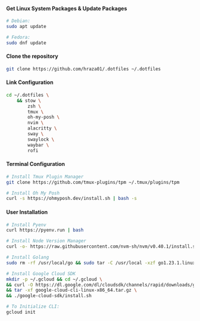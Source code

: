 #### Get Linux System Packages & Update Packages

```bash
# Debian:
sudo apt update

# Fedora:
sudo dnf update
```

#### Clone the repository

```bash
git clone https://github.com/hraza01/.dotfiles ~/.dotfiles
```

#### Link Configuration

```bash
cd ~/.dotfiles \
    && stow \
        zsh \
        tmux \
        oh-my-posh \
        nvim \
        alacritty \
        sway \
        swaylock \
        waybar \
        rofi
```

#### Terminal Configuration

```bash
# Install Tmux Plugin Manager
git clone https://github.com/tmux-plugins/tpm ~/.tmux/plugins/tpm
```

```bash
# Install Oh My Posh
curl -s https://ohmyposh.dev/install.sh | bash -s
```

#### User Installation

```bash
# Install Pyenv
curl https://pyenv.run | bash
```

```bash
# Install Node Version Manager
curl -o- https://raw.githubusercontent.com/nvm-sh/nvm/v0.40.1/install.sh | bash
```

```bash
# Install Golang
sudo rm -rf /usr/local/go && sudo tar -C /usr/local -xzf go1.23.1.linux-amd64.tar.gz
```

```bash
# Install Google Cloud SDK
mkdir -p ~/.gcloud && cd ~/.gcloud \
&& curl -O https://dl.google.com/dl/cloudsdk/channels/rapid/downloads/google-cloud-cli-linux-x86_64.tar.gz \
&& tar -xf google-cloud-cli-linux-x86_64.tar.gz \
&& ./google-cloud-sdk/install.sh
```

```bash
# To Initialize CLI:
gcloud init
```
